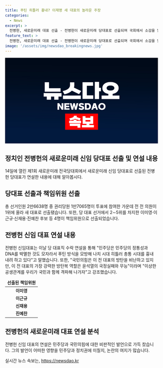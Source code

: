 ```yaml
---
title: 푸틴 히틀러 흉내? 이재명 새 대표의 놀라운 주장
categories:
  - News
excerpt: >
  전병헌, 새로운미래 대표 선출 - 전병헌이 새로운미래 당대표로 선출되며 국회에서 소감을 밝히고, 더불어민주당과 정부 여당에 대한 비판을 퍼부었다. 또한, 새로운미래는 1만7065명의 참여로 전 의원이 새 대표로 선출되었고, 책임위원으로는 이미영, 이근규, 신재용, 진예찬 후보가 선출되었다. 전 의원은 민주당 탈당 후 새로운미래에 입당하여 활동 중이다.
feature_text: >
  전병헌, 새로운미래 대표 선출 - 전병헌이 새로운미래 당대표로 선출되며 국회에서 소감을 밝히고, 더불어민주당과 정부 여당에 대한 비판을 퍼부었다. 또한, 새로운미래는 1만7065명의 참여로 전 의원이 새 대표로 선출되었고, 책임위원으로는 이미영, 이근규, 신재용, 진예찬 후보가 선출되었다. 전 의원은 민주당 탈당 후 새로운미래에 입당하여 활동 중이다.
image: '/assets/img/newsdao_breakingnews.jpg'
---
```


<p><img src="/assets/img/newsdao_breakingnews.jpg" alt="bookingtag 속보" /></p>

<h2 data-ke-size="size26">정치인 전병헌의 새로운미래 신임 당대표 선출 및 연설 내용</h2>

<p data-ke-size="size16">14일에 열린 제1회 새로운미래 전국당대회에서 새로운미래 신임 당대표로 선출된 전병헌 당대표가 연설한 내용에 대해 알아봅시다.</p>

<h2 data-ke-size="size24">당대표 선출과 책임위원 선출</h2>

<p data-ke-size="size16">총 선거인원 2만6638명 중 권리당원 1만7065명이 투표에 참여한 가운데 전 전 의원이 1위에 올라 새 대표로 선출됐습니다. 또한, 당 대표 선거에서 2∼5위를 차지한 이미영·이근규·신재용·진예찬 후보 등 4명이 책임위원으로 선출되었습니다.</p>

<h2 data-ke-size="size24">전병헌 신임 대표 연설 내용</h2>

<p data-ke-size="size16">전병헌 신임대표는 이날 당 대표직 수락 연설을 통해 "민주당은 민주당의 정통성과 DNA를 박멸한 것도 모자라서 푸틴 방식을 모방해 나치 시대 히틀러 총통 시대를 흉내 내려 하고 있다"고 말했습니다. 또한, "국민의힘은 이 전 대표의 방탄을 비난하고 있지만, 이 전 대표의 가장 강력한 방탄복 역할은 윤석열의 국정실패와 무능"이라며 "이상한 공생관계를 우리가 국민과 함께 격파해 나가자"고 강조했습니다.</p>

<table>
    <thead>
        <tr>
            <td style="text-align: center; height: 17px;"><b>선출된 책임위원</b></td>
        </tr>
    </thead>
    <tbody>
        <tr>
            <td style="text-align: center; height: 17px;"><b>이미영</b></td>
        </tr>
        <tr>
            <td style="text-align: center; height: 17px;"><b>이근규</b></td>
        </tr>
        <tr>
            <td style="text-align: center; height: 17px;"><b>신재용</b></td>
        </tr>
        <tr>
            <td style="text-align: center; height: 17px;"><b>진예찬</b></td>
        </tr>
    </tbody>
</table>

<h2 data-ke-size="size24">전병헌의 새로운미래 대표 연설 분석</h2>

<p data-ke-size="size16">전병헌 신임 대표의 연설은 민주당과 국민의힘에 대한 비판적인 발언으로 가득 찼습니다. 그의 발언이 어떠한 영향을 민주당과 정치권에 미칠지, 논란의 여지가 많습니다.</p>
실시간 뉴스 속보는, <a href="https://newsdao.kr" rel="dofollow">https://newsdao.kr</a>


